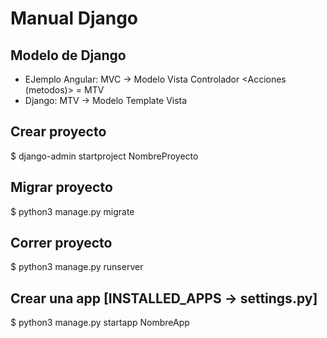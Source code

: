 # Manual Django

## Modelo de Django
- EJemplo Angular: MVC -> Modelo Vista Controlador <Acciones (metodos)> = MTV
- Django: MTV -> Modelo Template Vista 

## Crear proyecto
$ django-admin startproject NombreProyecto

## Migrar proyecto
$ python3 manage.py migrate

## Correr proyecto
$ python3 manage.py runserver

## Crear una app [INSTALLED_APPS -> settings.py]
$ python3 manage.py startapp NombreApp

